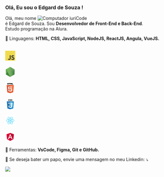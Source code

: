 ### Olá, Eu sou o Edgard de Souza !
<img src="https://raw.githubusercontent.com/MicaelliMedeiros/micaellimedeiros/master/image/computer-illustration.png" min-width="400px" max-width="400px" width="400px" align="right" alt="Computador iuriCode">

<p align="left"> 
  Olá, meu nome é Edgard de Souza. Sou <strong>Desenvolvedor de Front-End e Back-End</strong>.<br>
  Estudo programação na Alura.
</p>

<p align="left">
  🦄 Linguagens: <strong>HTML, CSS, JavaScript, NodeJS, ReactJS, Angula, VueJS.</strong>
</p>

<code> <img height = "32" src = "https://raw.githubusercontent.com/github/explore/80688e429a7d4ef2fca1e82350fe8e3517d3494d/topics/javascript/javascript.png" alt = "Javascript" /> </code>
<code> <img height = "32" src = "https://raw.githubusercontent.com/github/explore/80688e429a7d4ef2fca1e82350fe8e3517d3494d/topics/nodejs/nodejs.png" alt = "Nodejs" /> </code>
<code> <img height = "32" src = "https://raw.githubusercontent.com/github/explore/80688e429a7d4ef2fca1e82350fe8e3517d3494d/topics/html/html.png" alt = "HTML5" /> </code>
<code> <img height = "32" src = "https://raw.githubusercontent.com/github/explore/80688e429a7d4ef2fca1e82350fe8e3517d3494d/topics/css/css.png" alt = "CSS" /> </code>
<code> <img height = "32" src = "https://raw.githubusercontent.com/github/explore/80688e429a7d4ef2fca1e82350fe8e3517d3494d/topics/react/react.png" alt = "React" /> </code>
<code> <img height = "32" src = "https://raw.githubusercontent.com/github/explore/80688e429a7d4ef2fca1e82350fe8e3517d3494d/topics/angular/angular.png" alt = "Angular" /> </code>

<p align="left">
  💼 Ferramentas: <strong>VsCode, Figma, Git e GitHub.</strong>
</p>

 
<p align="left">
  💌 Se deseja bater um papo, envie uma mensagem no meu Linkedin: ⤵️
</p>

<p align="left">
  <a href="https://www.linkedin.com/in/edgard-souza/" alt="Linkedin">
  <img src="https://img.shields.io/badge/-Linkedin-0e76a8?style=flat-square&logo=Linkedin&logoColor=white&link=www.linkedin.com/in/edgard-souza"/></a>
</p>

